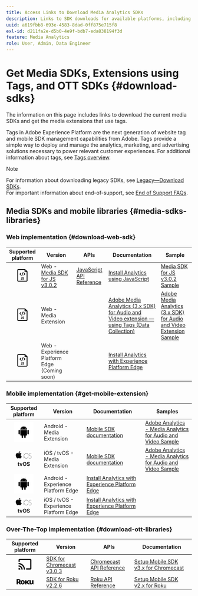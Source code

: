 ```yaml
---
title: Access Links to Download Media Analytics SDKs
description: Links to SDK downloads for available platforms, including Android, iOS, JavaScript, Chromecast, and Roku.
uuid: a619fbb8-693e-4583-8dad-0ff875e715f8
exl-id: d211fa2e-d5b0-4e9f-bdb7-eda838194f3d
feature: Media Analytics
role: User, Admin, Data Engineer
---
```

# Get Media SDKs, Extensions using Tags, and OTT SDKs {#download-sdks}

The information on this page includes links to download the current media SDKs and get the media extensions that use tags.

Tags in Adobe Experience Platform are the next generation of website tag and mobile SDK management capabilities from Adobe. Tags provide a simple way to deploy and manage the analytics, marketing, and advertising solutions necessary to power relevant customer experiences. For additional information about tags, see [Tags overview](https://experienceleague.adobe.com/docs/platform-learn/data-collection/overview.html?lang=en).


>[!NOTE]
>
>For information about downloading legacy SDKs, see [Legacy—Download SDKs](/help/legacy/legacy-download-sdks.md).<br>
>For important information about end-of-support, see [End of Support FAQs](/help/additional-resources/end-of-support-faqs.md).

## Media SDKs and mobile libraries {#media-sdks-libraries}

### Web implementation {#download-web-sdk}

| Supported platform | Version | &nbsp;APIs&nbsp;&nbsp; | &nbsp;Documentation&nbsp; | &nbsp;Sample&nbsp;|
|:---:|---|---|---|---|
| ![JavaScript icon](assets/javascript-icon.png) | Web - [Media SDK for JS v3.0.2](https://github.com/Adobe-Marketing-Cloud/media-sdks/releases/tag/js-v3.0.2) | [JavaScript API Reference](https://adobe-marketing-cloud.github.io/media-sdks/reference/javascript_3x/index.html) | [Install Analytics using JavaScript](/help/implementation/media-sdk/setup/web-implementation.md) | [Media SDK for JS v3.0.2 Sample](https://github.com/Adobe-Marketing-Cloud/media-sdks/tree/master/sdks/js/3.x) |
| ![JavaScript icon](assets/javascript-icon.png) | Web - Media Extension |  |[Adobe Media Analytics (3.x SDK) for Audio and Video extension — using Tags (Data Collection)](https://experienceleague.adobe.com/docs/experience-platform/tags/extensions/adobe/media-analytics-3x/overview.html?lang=en)|[Adobe Media Analytics (3.x SDK) for Audio and Video Extension Sample](https://github.com/Adobe-Marketing-Cloud/media-sdks/tree/master/samples/launch/js/3.x) |
| ![JavaScript icon](assets/javascript-icon.png)  | Web - Experience Platform Edge (Coming soon) |  |[Install Analytics with Experience Platform Edge](/help/implementation/edge/implementation-edge.md) | |

### Mobile implementation {#get-mobile-extension}

| Supported platform | Version | &nbsp;Documentation&nbsp;&nbsp; | &nbsp;Samples&nbsp; |
|:---:|---|---|---|
| ![Android icon](assets/android-icon.png)| Android - Media Extension| [Mobile SDK documentation](https://developer.adobe.com/client-sdks/documentation/adobe-media-analytics/) | [Adobe Analytics - Media Analytics for Audio and Video Sample](https://github.com/Adobe-Marketing-Cloud/media-sdks/tree/master/samples/launch/mobile/android) |
| ![Apple iOS icon](assets/ios-icon.png)<br>**tvOS** | iOS / tvOS - Media Extension | [Mobile SDK documentation](https://developer.adobe.com/client-sdks/documentation/adobe-media-analytics/) | [Adobe Analytics - Media Analytics for Audio and Video Sample](https://github.com/adobe/aepsdk-media-ios/tree/main/TestApp) |
| ![Android icon](assets/android-icon.png)| Android - Experience Platform Edge | [Install Analytics with Experience Platform Edge](/help/implementation/edge/implementation-edge.md) | |
| ![Apple iOS icon](assets/ios-icon.png)<br>**tvOS** | iOS / tvOS - Experience Platform Edge  | [Install Analytics with Experience Platform Edge](/help/implementation/edge/implementation-edge.md) |  |

### Over-The-Top implementation {#download-ott-libraries}

| Supported platform | Version | &nbsp;APIs&nbsp;&nbsp; | &nbsp;Documentation&nbsp; |
|:---:|---|---|---|
| ![Chromecast icon](assets/chromecast-icon.png) | [SDK for Chromecast v3.0.3](https://github.com/Adobe-Marketing-Cloud/media-sdks/releases/tag/chromecast-v3.0.3) | [Chromecast API Reference](https://adobe-marketing-cloud.github.io/media-sdks/reference/chromecast/) | [Setup Mobile SDK v3.x for Chromecast](/help/implementation/media-sdk/setup/set-up-chromecast.md) |
| ![Roku icon](assets/roku-icon.png) | [SDK for Roku v2.2.6](https://github.com/Adobe-Marketing-Cloud/media-sdks/releases/tag/roku-v2.2.6) | [Roku API Reference](/help/implementation/media-sdk/setup/set-up-roku.md) | [Setup Mobile SDK v2.x for Roku](/help/implementation/media-sdk/setup/set-up-roku.md) |
